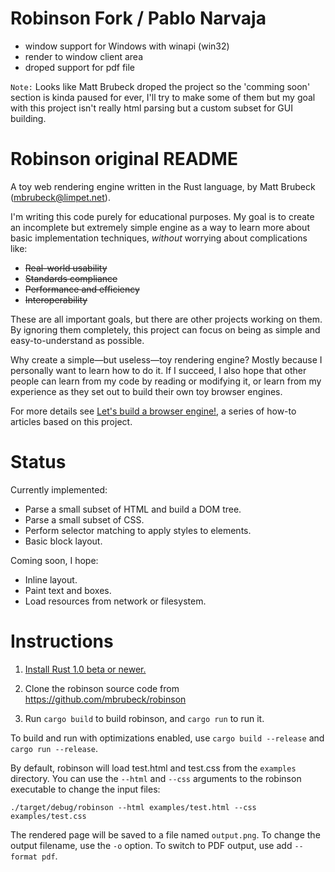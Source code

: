# Robinson Fork / Pablo Narvaja
* window support for Windows with winapi (win32) 
* render to window client area
* droped support for pdf file

`Note:` Looks like Matt Brubeck droped the project so the 'comming
soon' section is kinda paused for ever, I'll try to make some of them
but my goal with this project isn't really html parsing but a custom
subset for GUI building.

# Robinson original README

A toy web rendering engine written in the Rust language, by Matt Brubeck
(mbrubeck@limpet.net).

I'm writing this code purely for educational purposes. My goal is to create an
incomplete but extremely simple engine as a way to learn more about basic
implementation techniques, *without* worrying about complications like:

* <s>Real-world usability</s>
* <s>Standards compliance</s>
* <s>Performance and efficiency</s>
* <s>Interoperability</s>

These are all important goals, but there are other projects working on them.
By ignoring them completely, this project can focus on being as simple and
easy-to-understand as possible.

Why create a simple—but useless—toy rendering engine? Mostly because I
personally want to learn how to do it. If I succeed, I also hope that other
people can learn from my code by reading or modifying it, or learn from my
experience as they set out to build their own toy browser engines.

For more details see [Let's build a browser engine!][blog], a series of
how-to articles based on this project.

[blog]: http://limpet.net/mbrubeck/2014/08/08/toy-layout-engine-1.html

# Status

Currently implemented:

* Parse a small subset of HTML and build a DOM tree.
* Parse a small subset of CSS.
* Perform selector matching to apply styles to elements.
* Basic block layout.

Coming soon, I hope:

* Inline layout.
* Paint text and boxes.
* Load resources from network or filesystem.

# Instructions

1. [Install Rust 1.0 beta or newer.](http://www.rust-lang.org/install.html)

2. Clone the robinson source code from https://github.com/mbrubeck/robinson

3. Run `cargo build` to build robinson, and `cargo run` to run it.

To build and run with optimizations enabled, use `cargo build --release` and
`cargo run --release`.

By default, robinson will load test.html and test.css from the `examples`
directory.  You can use the `--html` and `--css` arguments to the robinson
executable to change the input files:

    ./target/debug/robinson --html examples/test.html --css examples/test.css

The rendered page will be saved to a file named `output.png`.  To change the
output filename, use the `-o` option.  To switch to PDF output, use add
`--format pdf`.



